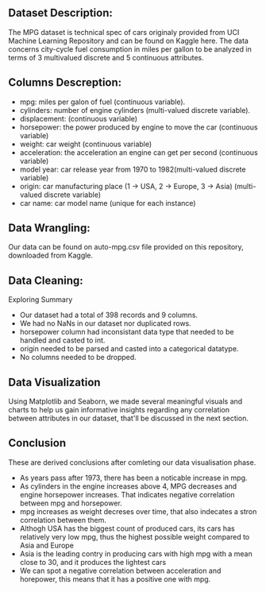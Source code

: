 ## Dataset Description:
The MPG dataset is technical spec of cars originaly provided from UCI Machine Learning Repository and can be found on Kaggle here. The data concerns city-cycle fuel consumption in miles per gallon to be analyzed in terms of 3 multivalued discrete and 5 continuous attributes.

## Columns Descreption:
* mpg: miles per galon of fuel (continuous variable).
* cylinders: number of engine cylinders (multi-valued discrete variable).
* displacement: (continuous variable)
* horsepower: the power produced by engine to move the car (continuous variable)
* weight: car weight (continuous variable)
* acceleration: the acceleration an engine can get per second (continuous variable)
* model year: car release year from 1970 to 1982(multi-valued discrete variable)
* origin: car manufacturing place (1 -> USA, 2 -> Europe, 3 -> Asia) (multi-valued discrete variable)
* car name: car model name (unique for each instance)
## Data Wrangling:
Our data can be found on auto-mpg.csv file provided on this repository, downloaded from Kaggle.

## Data Cleaning:
Exploring Summary

* Our dataset had a total of 398 records and 9 columns.
* We had no NaNs in our dataset nor duplicated rows.
* horsepower column had inconsistant data type that needed to be handled and casted to int.
* origin needed to be parsed and casted into a categorical datatype.
* No columns needed to be dropped.
## Data Visualization
Using Matplotlib and Seaborn, we made several meaningful visuals and charts to help us gain informative insights regarding any correlation between attributes in our dataset, that'll be discussed in the next section.

## Conclusion
These are derived conclusions after comleting our data visualisation phase.

* As years pass after 1973, there has been a noticable increase in mpg.
* As cylinders in the engine increases above 4, MPG decreases and engine horsepower increases. That indicates negative correlation between mpg and horsepower.
* mpg increases as weight decreses over time, that also indecates a stron correlation between them.
* Althogh USA has the biggest count of produced cars, its cars has relatively very low mpg, thus the highest possible weight compared to Asia and Europe
* Asia is the leading contry in producing cars with high mpg with a mean close to 30, and it produces the lightest cars
* We can spot a negative correlation between acceleration and horepower, this means that it has a positive one with mpg.
